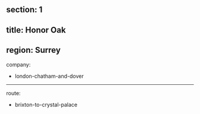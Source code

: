 section: 1
----
title: Honor Oak
----
region: Surrey
----
company:
- london-chatham-and-dover
----
route:
- brixton-to-crystal-palace
